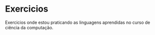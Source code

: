 # Exercicios
Exercicios onde estou praticando as linguagens aprendidas no curso de ciência da computação.
